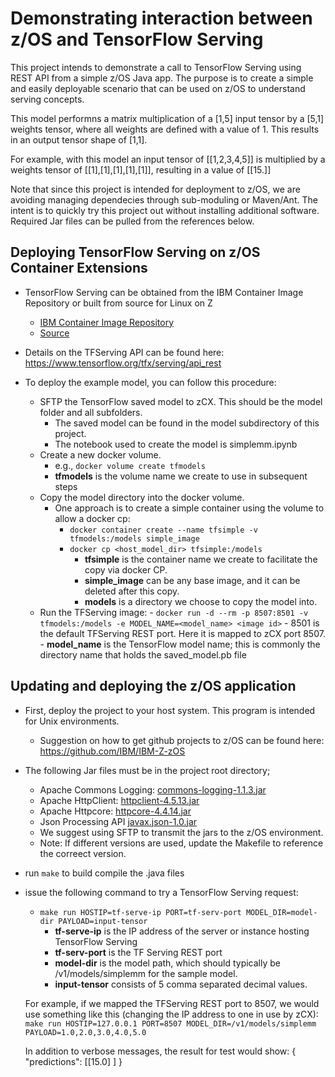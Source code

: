 # Demonstrating interaction between z/OS and TensorFlow Serving

This project intends to demonstrate a call to TensorFlow Serving using REST API from a simple z/OS Java app. 
The purpose is to create a simple and easily deployable scenario that can be used on z/OS to understand serving concepts.

This model performns a matrix multiplication of a [1,5] input tensor by a [5,1] weights tensor, where all weights are defined with a value of 1. This results in an output tensor shape of [1,1].

For example, with this model an input tensor of [[1,2,3,4,5]] is multiplied by a weights tensor of [[1],[1],[1],[1],[1]], 
resulting in a value of [[15.]]

Note that since this project is intended for deployment to z/OS, we are avoiding managing dependecies through sub-moduling or Maven/Ant.
The intent is to quickly try this project out without installing additional software. Required Jar files can be pulled from the references below.

## Deploying TensorFlow Serving on z/OS Container Extensions

- TensorFlow Serving can be obtained from the IBM Container Image Repository or built from source for Linux on Z
   - [IBM Container Image Repository](https://ibm.github.io/ibm-z-oss-hub/main/main.html)
   - [Source](https://github.com/linux-on-ibm-z/docs/wiki/Building-TensorFlow-Serving)
- Details on the TFServing API can be found here: https://www.tensorflow.org/tfx/serving/api_rest

- To deploy the example model, you can follow this procedure:
   - SFTP the TensorFlow saved model to zCX. This should be the model folder and all subfolders.
      - The saved model can be found in the model subdirectory of this project.
      - The notebook used to create the model is simplemm.ipynb
   - Create a new docker volume.
      - e.g., `docker volume create tfmodels`
      - **tfmodels** is the volume name we create to use in subsequent steps
   - Copy the model directory into the docker volume. 
      - One approach is to create a simple container using the volume to allow a docker cp:
         - `docker container create --name tfsimple -v tfmodels:/models simple_image`
         - `docker cp <host_model_dir> tfsimple:/models`
            - **tfsimple** is the container name we create to facilitate the copy via docker CP. 
            - **simple_image** can be any base image, and it can be deleted after this copy.
            - **models** is a directory we choose to copy the model into. 
   - Run the TFServing image:
         - `docker run -d --rm -p 8507:8501 -v tfmodels:/models -e MODEL_NAME=<model_name> <image id>`
            - 8501 is the default TFServing REST port. Here it is mapped to zCX port 8507. 
            - **model_name** is the TensorFlow model name; this is commonly the directory name that holds the saved_model.pb file

## Updating and deploying the z/OS application

- First, deploy the project to your host system. This program is intended for Unix environments.
   - Suggestion on how to get github projects to z/OS can be found here: https://github.com/IBM/IBM-Z-zOS
- The following Jar files must be in the project root directory;
   - Apache Commons Logging: [commons-logging-1.1.3.jar](http://archive.apache.org/dist/commons/logging/binaries/)
   - Apache HttpClient: [httpclient-4.5.13.jar](https://repo1.maven.org/maven2/org/apache/httpcomponents/httpclient/4.5.13/)
   - Apache Httpcore: [httpcore-4.4.14.jar](https://repo1.maven.org/maven2/org/apache/httpcomponents/httpcore/4.4.14/)
   - Json Processing API [javax.json-1.0.jar](https://repo1.maven.org/maven2/org/glassfish/javax.json/1.0/)
   - We suggest using SFTP to transmit the jars to the z/OS environment.
   - Note: If different versions are used, update the Makefile to reference the correect version.
- run `make` to build compile the .java files
- issue the following command to try a TensorFlow Serving request:   
   - `make run HOSTIP=tf-serve-ip PORT=tf-serv-port MODEL_DIR=model-dir PAYLOAD=input-tensor`
       - **tf-serve-ip** is the IP address of the server or instance hosting TensorFlow Serving
       - **tf-serv-port** is the TF Serving REST port
       - **model-dir** is the model path, which should typically be /v1/models/simplemm for the sample model.
       - **input-tensor** consists of 5 comma separated decimal values. 
       
   For example, if we mapped the TFServing REST port to 8507, we would use something like this (changing the IP address 
   to one in use by zCX):
      `make run HOSTIP=127.0.0.1 PORT=8507 MODEL_DIR=/v1/models/simplemm PAYLOAD=1.0,2.0,3.0,4.0,5.0`
   
   In addition to verbose messages, the result for test would show:
      {
         "predictions": [[15.0]
         ]
      }

